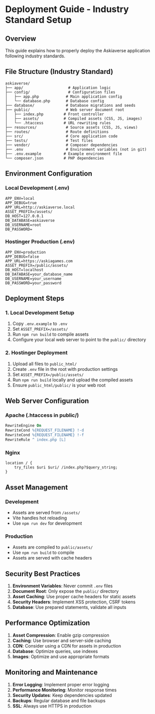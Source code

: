 # Deployment Guide - Industry Standard Setup

## Overview

This guide explains how to properly deploy the Askiaverse application following industry standards.

## File Structure (Industry Standard)

```
askiaverse/
├── app/                    # Application logic
├── config/                 # Configuration files
│   ├── app.php            # Main application config
│   └── database.php       # Database config
├── database/              # Database migrations and seeds
├── public/                # Web server document root
│   ├── index.php         # Front controller
│   ├── assets/           # Compiled assets (CSS, JS, images)
│   └── .htaccess         # URL rewriting rules
├── resources/             # Source assets (CSS, JS, views)
├── routes/                # Route definitions
├── src/                   # Core application code
├── tests/                 # Test files
├── vendor/                # Composer dependencies
├── .env                   # Environment variables (not in git)
├── .env.example          # Example environment file
└── composer.json         # PHP dependencies
```

## Environment Configuration

### Local Development (.env)
```env
APP_ENV=local
APP_DEBUG=true
APP_URL=http://askiaverse.local
ASSET_PREFIX=/assets/
DB_HOST=127.0.0.1
DB_DATABASE=askiaverse
DB_USERNAME=root
DB_PASSWORD=
```

### Hostinger Production (.env)
```env
APP_ENV=production
APP_DEBUG=false
APP_URL=https://askiagames.com
ASSET_PREFIX=/public/assets/
DB_HOST=localhost
DB_DATABASE=your_database_name
DB_USERNAME=your_username
DB_PASSWORD=your_password
```

## Deployment Steps

### 1. Local Development Setup
1. Copy `.env.example` to `.env`
2. Set `ASSET_PREFIX=/assets/`
3. Run `npm run build` to compile assets
4. Configure your local web server to point to the `public/` directory

### 2. Hostinger Deployment
1. Upload all files to `public_html/`
2. Create `.env` file in the root with production settings
3. Set `ASSET_PREFIX=/public/assets/`
4. Run `npm run build` locally and upload the compiled assets
5. Ensure `public_html/public/` is your web root

## Web Server Configuration

### Apache (.htaccess in public/)
```apache
RewriteEngine On
RewriteCond %{REQUEST_FILENAME} !-d
RewriteCond %{REQUEST_FILENAME} !-f
RewriteRule ^ index.php [L]
```

### Nginx
```nginx
location / {
    try_files $uri $uri/ /index.php?$query_string;
}
```

## Asset Management

### Development
- Assets are served from `/assets/`
- Vite handles hot reloading
- Use `npm run dev` for development

### Production
- Assets are compiled to `public/assets/`
- Use `npm run build` to compile
- Assets are served with cache headers

## Security Best Practices

1. **Environment Variables**: Never commit `.env` files
2. **Document Root**: Only expose the `public/` directory
3. **Asset Caching**: Use proper cache headers for static assets
4. **Security Headers**: Implement XSS protection, CSRF tokens
5. **Database**: Use prepared statements, validate all inputs

## Performance Optimization

1. **Asset Compression**: Enable gzip compression
2. **Caching**: Use browser and server-side caching
3. **CDN**: Consider using a CDN for assets in production
4. **Database**: Optimize queries, use indexes
5. **Images**: Optimize and use appropriate formats

## Monitoring and Maintenance

1. **Error Logging**: Implement proper error logging
2. **Performance Monitoring**: Monitor response times
3. **Security Updates**: Keep dependencies updated
4. **Backups**: Regular database and file backups
5. **SSL**: Always use HTTPS in production 